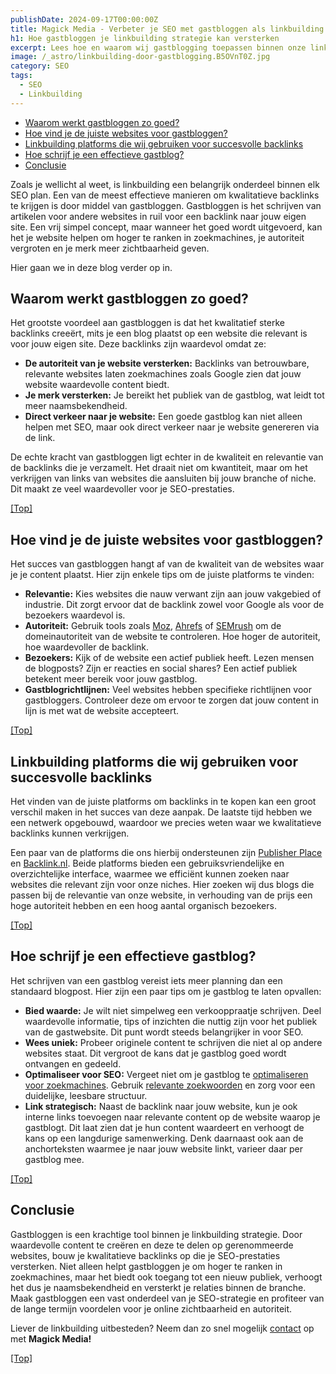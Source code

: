 ```yaml
---
publishDate: 2024-09-17T00:00:00Z
title: Magick Media - Verbeter je SEO met gastbloggen als linkbuilding
h1: Hoe gastbloggen je linkbuilding strategie kan versterken
excerpt: Lees hoe en waarom wij gastblogging toepassen binnen onze linkbuilding strategie. Hiermee zorgen wij voor meer bezoekers bij onze klanten.
image: /_astro/linkbuilding-door-gastblogging.B5OVnT0Z.jpg
category: SEO
tags:
  - SEO
  - Linkbuilding
---
```


- [Waarom werkt gastbloggen zo goed?](#waarom-werkt-gastbloggen-zo-goed)
- [Hoe vind je de juiste websites voor gastbloggen?](#hoe-vind-je-de-juiste-websites-voor-gastbloggen)
- [Linkbuilding platforms die wij gebruiken voor succesvolle backlinks](#linkbuilding-platforms-die-wij-gebruiken-voor-succesvolle-backlinks)
- [Hoe schrijf je een effectieve gastblog?](#hoe-schrijf-je-een-effectieve-gastblog)
- [Conclusie](#conclusie)

Zoals je wellicht al weet, is linkbuilding een belangrijk onderdeel binnen elk SEO plan. Een van de meest effectieve manieren om kwalitatieve backlinks te krijgen is door middel van gastbloggen. Gastbloggen is het schrijven van artikelen voor andere websites in ruil voor een backlink naar jouw eigen site. Een vrij simpel concept, maar wanneer het goed wordt uitgevoerd, kan het je website helpen om hoger te ranken in zoekmachines, je autoriteit vergroten en je merk meer zichtbaarheid geven.

Hier gaan we in deze blog verder op in.

## Waarom werkt gastbloggen zo goed?
Het grootste voordeel aan gastbloggen is dat het kwalitatief sterke backlinks creeërt, mits je een blog plaatst op een website die relevant is voor jouw eigen site. Deze backlinks zijn waardevol omdat ze:

<ul>
  <li><b>De autoriteit van je website versterken:</b> Backlinks van betrouwbare, relevante websites laten zoekmachines zoals Google zien dat jouw website waardevolle content biedt.</li>
  <li><b>Je merk versterken:</b> Je bereikt het publiek van de gastblog, wat leidt tot meer naamsbekendheid.</li>
  <li><b>Direct verkeer naar je website:</b> Een goede gastblog kan niet alleen helpen met SEO, maar ook direct verkeer naar je website genereren via de link.</li>
</ul>
De echte kracht van gastbloggen ligt echter in de kwaliteit en relevantie van de backlinks die je verzamelt. Het draait niet om kwantiteit, maar om het verkrijgen van links van websites die aansluiten bij jouw branche of niche. Dit maakt ze veel waardevoller voor je SEO-prestaties.

[[Top]](#top)

## Hoe vind je de juiste websites voor gastbloggen?
Het succes van gastbloggen hangt af van de kwaliteit van de websites waar je je content plaatst. Hier zijn enkele tips om de juiste platforms te vinden:
<ul>
  <li><b>Relevantie:</b> Kies websites die nauw verwant zijn aan jouw vakgebied of industrie. Dit zorgt ervoor dat de backlink zowel voor Google als voor de bezoekers waardevol is.</li>
  <li><b>Autoriteit:</b> Gebruik tools zoals <a href="https://moz.com/domain-analysis" target="_blank" rel="noopener">Moz</a>, <a href="https://ahrefs.com/nl/backlink-checker" target="_blank" rel="noopener">Ahrefs</a> of <a href="https://nl.semrush.com/free-tools/website-authority-checker/" target="_blank" rel="noopener">SEMrush</a> om de domeinautoriteit van de website te controleren. Hoe hoger de autoriteit, hoe waardevoller de backlink.</li>
  <li><b>Bezoekers:</b> Kijk of de website een actief publiek heeft. Lezen mensen de blogposts? Zijn er reacties en social shares? Een actief publiek betekent meer bereik voor jouw gastblog.</li>
  <li><b>Gastblogrichtlijnen:</b> Veel websites hebben specifieke richtlijnen voor gastbloggers. Controleer deze om ervoor te zorgen dat jouw content in lijn is met wat de website accepteert.</li>
</ul>

[[Top]](#top)

## Linkbuilding platforms die wij gebruiken voor succesvolle backlinks
Het vinden van de juiste platforms om backlinks in te kopen kan een groot verschil maken in het succes van deze aanpak. De laatste tijd hebben we een netwerk opgebouwd, waardoor we precies weten waar we kwalitatieve backlinks kunnen verkrijgen.

Een paar van de platforms die ons hierbij ondersteunen zijn <a href="https://publisher-place.com/" target="_blank" rel="noopener">Publisher Place</a> en <a href="https://backlink.nl/" target="_blank" rel="noopener">Backlink.nl</a>. Beide platforms bieden een gebruiksvriendelijke en overzichtelijke interface, waarmee we efficiënt kunnen zoeken naar websites die relevant zijn voor onze niches. Hier zoeken wij dus blogs die passen bij de relevantie van onze website, in verhouding van de prijs een hoge autoriteit hebben en een hoog aantal organisch bezoekers.

[[Top]](#top)

## Hoe schrijf je een effectieve gastblog?
Het schrijven van een gastblog vereist iets meer planning dan een standaard blogpost. Hier zijn een paar tips om je gastblog te laten opvallen:

<ul>
  <li><b>Bied waarde:</b> Je wilt niet simpelweg een verkooppraatje schrijven. Deel waardevolle informatie, tips of inzichten die nuttig zijn voor het publiek van de gastwebsite. Dit punt wordt steeds belangrijker in voor SEO.</li>
  <li><b>Wees uniek:</b> Probeer originele content te schrijven die niet al op andere websites staat. Dit vergroot de kans dat je gastblog goed wordt ontvangen en gedeeld.</li>
  <li><b>Optimaliseer voor SEO:</b> Vergeet niet om je gastblog te <a href="/gratis-seo-handleiding-voor-beginners/#on-page-seo">optimaliseren voor zoekmachines</a>. Gebruik <a href="/zoekwoorden-analyseren-en-hogerop-in-google/">relevante zoekwoorden</a> en zorg voor een duidelijke, leesbare structuur.</li>
  <li><b>Link strategisch:</b> Naast de backlink naar jouw website, kun je ook interne links toevoegen naar relevante content op de website waarop je gastblogt. Dit laat zien dat je hun content waardeert en verhoogt de kans op een langdurige samenwerking. Denk daarnaast ook aan de anchorteksten waarmee je naar jouw website linkt, varieer daar per gastblog mee.</li>
</ul>

[[Top]](#top)

## Conclusie
Gastbloggen is een krachtige tool binnen je linkbuilding strategie. Door waardevolle content te creëren en deze te delen op gerenommeerde websites, bouw je kwalitatieve backlinks op die je SEO-prestaties versterken. Niet alleen helpt gastbloggen je om hoger te ranken in zoekmachines, maar het biedt ook toegang tot een nieuw publiek, verhoogt het dus je naamsbekendheid en versterkt je relaties binnen de branche. Maak gastbloggen een vast onderdeel van je SEO-strategie en profiteer van de lange termijn voordelen voor je online zichtbaarheid en autoriteit.

Liever de linkbuilding uitbesteden? Neem dan zo snel mogelijk <a href="/contact/">contact</a> op met <b>Magick Media!</b>

[[Top]](#top)